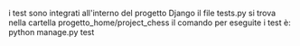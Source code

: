i test sono integrati all'interno del progetto Django
il file tests.py si trova nella cartella progetto_home/project_chess
il comando per eseguite i test è: python manage.py test